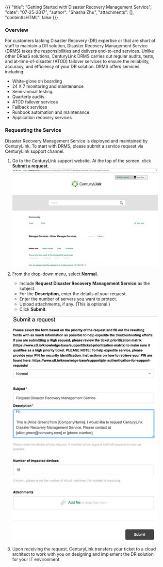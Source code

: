 {{{
  "title": "Getting Started with Disaster Recovery Management Service",
  "date": "07-25-2017",
  "author": "Shasha Zhu",
  "attachments": [],
 "contentIsHTML": false
}}}

### Overview
For customers lacking Disaster Recovery (DR) expertise or that are short of staff to maintain a DR solution, Disaster Recovery Management Service (DRMS) takes the responsibilities and delivers end-to-end services. Unlike other DRaaS solutions, CenturyLink DRMS carries out regular audits, tests, and at-time-of-disaster (ATOD) failover services to ensure the reliability, accuracy, and efficiency of your DR solution. DRMS offers services including:

* White-glove on boarding
* 24 X 7 monitoring and maintenance
* Semi-annual testing
* Quarterly audits
* ATOD failover services
* Failback services
* Runbook automation and maintenance
* Application recovery services

### Requesting the Service
Disaster Recovery Management Service is deployed and maintained by CenturyLink. To start with DRMS, please submit a service request via CenturyLink support channel.

1. Go to the CenturyLink support website. At the top of the screen, click **Submit a request**.
   ![Support Website](../images/drms-website.png)

2. From the drop-down menu, select **Normal**.
   * Include **Request Disaster Recovery Management Service** as the subject.
   * For the **Description**, enter the details of your request.
   * Enter the number of servers you want to protect.
   * Upload attachments, if any. (This is optional.)
   * Click **Submit**.

   ![Service Request Form](../images/drms-request.png)

 3. Upon receiving the request, CenturyLink transfers your ticket to a cloud architect to work with you on designing and implement the DR solution for your IT environment.
